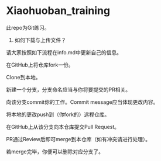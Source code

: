 # Xiaohuoban_training

此repo为Git练习。

1. 如何下载与上传文件？

请大家按照如下流程在info.md中更新自己的信息。

在GitHub上将仓库fork一份。

Clone到本地。

新建一个分支，分支命名应当与你将要提交的PR相关。

向该分支commit你的工作。Commit message应当体现更改内容。

将本地的更改push到（你fork的）远程仓库。

在GitHub上从该分支向本仓库提交Pull Request。

PR通过Review后即可merge到本仓库（如有冲突请进行处理）。

若merge完毕，你便可以删除对应分支了。
